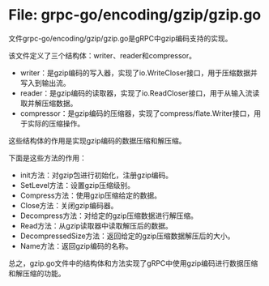 # File: grpc-go/encoding/gzip/gzip.go

文件grpc-go/encoding/gzip/gzip.go是gRPC中gzip编码支持的实现。

该文件定义了三个结构体：writer、reader和compressor。

- writer：是gzip编码的写入器，实现了io.WriteCloser接口，用于压缩数据并写入到输出流。
- reader：是gzip编码的读取器，实现了io.ReadCloser接口，用于从输入流读取并解压缩数据。
- compressor：是gzip编码的压缩器，实现了compress/flate.Writer接口，用于实际的压缩操作。

这些结构体的作用是实现gzip编码的数据压缩和解压缩。

下面是这些方法的作用：

- init方法：对gzip包进行初始化，注册gzip编码。
- SetLevel方法：设置gzip压缩级别。
- Compress方法：使用gzip压缩给定的数据。
- Close方法：关闭gzip编码器。
- Decompress方法：对给定的gzip压缩数据进行解压缩。
- Read方法：从gzip读取器中读取解压后的数据。
- DecompressedSize方法：返回给定的gzip压缩数据解压后的大小。
- Name方法：返回gzip编码的名称。

总之，gzip.go文件中的结构体和方法实现了gRPC中使用gzip编码进行数据压缩和解压缩的功能。

